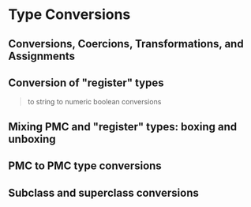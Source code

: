 # Type Conversions #
## Conversions, Coercions, Transformations, and Assignments ##
## Conversion of "register" types ##
> to string
> to numeric
> boolean conversions
## Mixing PMC and "register" types: boxing and unboxing ##
## PMC to PMC type conversions ##
## Subclass and superclass conversions ##
